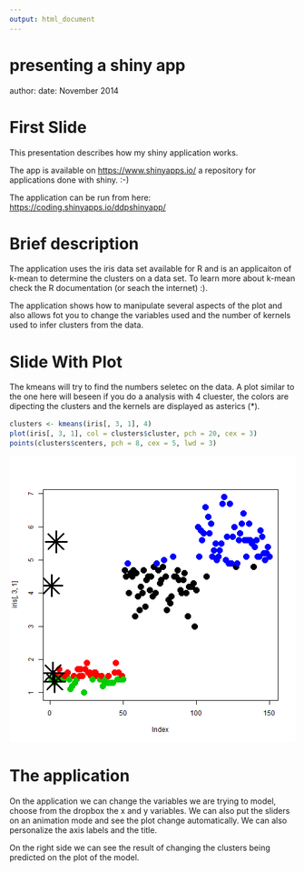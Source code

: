 ```yaml
---
output: html_document
---
```

presenting a shiny app
========================================================
author: 
date: November 2014

First Slide
========================================================

This presentation describes how my shiny application works.

The app is available on https://www.shinyapps.io/
a repository for applications done with shiny. :-)

The application can be run from here: https://coding.shinyapps.io/ddpshinyapp/

Brief description
========================================================

The application uses the iris data set available for R and is an applicaiton of k-mean to determine the clusters on a data set.
To learn more about k-mean check the R documentation (or seach the internet) :).

The application shows how to manipulate several aspects of the plot and also
allows fot you to change the variables used and the number of kernels used to infer 
clusters from the data.

Slide With Plot
========================================================

The kmeans will try to find the numbers seletec on the data. A plot similar to the one here will beseen if you do a analysis with 4 cluester, the colors are dipecting the clusters and the kernels are displayed as asterics (*).

```r
clusters <- kmeans(iris[, 3, 1], 4)
plot(iris[, 3, 1], col = clusters$cluster, pch = 20, cex = 3)
points(clusters$centers, pch = 8, cex = 5, lwd = 3)
```

![plot of chunk unnamed-chunk-1](presenting-figure/unnamed-chunk-1-1.png) 

The application
========================================================
On the application we can change the variables we are trying to model, choose from the dropbox the x and y variables. 
We can also  put the sliders on an animation mode and see the plot change automatically.
We can also personalize the axis labels and the title.

On the right side we can see the result of changing the clusters being predicted on the plot of the model.
